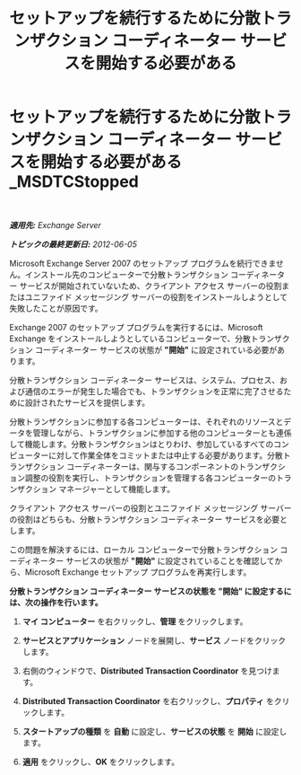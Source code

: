 ﻿---
title: 'セットアップを続行するために分散トランザクション コーディネーター サービスを開始する必要がある'
TOCTitle: セットアップを続行するために分散トランザクション コーディネーター サービスを開始する必要がある_MSDTCStopped
ms:assetid: 96e33c94-348e-4a0b-9585-9bee81be4355
ms:mtpsurl: https://technet.microsoft.com/ja-jp/library/ms.exch.setupreadiness.msdtcstopped(v=EXCHG.150)
ms:contentKeyID: 48269826
ms.date: 04/24/2018
mtps_version: v=EXCHG.150
ms.translationtype: HT
---

# セットアップを続行するために分散トランザクション コーディネーター サービスを開始する必要がある\_MSDTCStopped

 

_**適用先:** Exchange Server_

_**トピックの最終更新日:** 2012-06-05_

Microsoft Exchange Server 2007 のセットアップ プログラムを続行できません。インストール先のコンピューターで分散トランザクション コーディネーター サービスが開始されていないため、クライアント アクセス サーバーの役割またはユニファイド メッセージング サーバーの役割をインストールしようとして失敗したことが原因です。

Exchange 2007 のセットアップ プログラムを実行するには、Microsoft Exchange をインストールしようとしているコンピューターで、分散トランザクション コーディネーター サービスの状態が **"開始"** に設定されている必要があります。

分散トランザクション コーディネーター サービスは、システム、プロセス、および通信のエラーが発生した場合でも、トランザクションを正常に完了させるために設計されたサービスを提供します。

分散トランザクションに参加する各コンピューターは、それぞれのリソースとデータを管理しながら、トランザクションに参加する他のコンピューターとも連係して機能します。分散トランザクションはとりわけ、参加しているすべてのコンピューターに対して作業全体をコミットまたは中止する必要があります。分散トランザクション コーディネーターは、関与するコンポーネントのトランザクション調整の役割を実行し、トランザクションを管理する各コンピューターのトランザクション マネージャーとして機能します。

クライアント アクセス サーバーの役割とユニファイド メッセージング サーバーの役割はどちらも、分散トランザクション コーディネーター サービスを必要とします。

この問題を解決するには、ローカル コンピューターで分散トランザクション コーディネーター サービスの状態が **"開始"** に設定されていることを確認してから、Microsoft Exchange セットアップ プログラムを再実行します。

**分散トランザクション コーディネーター サービスの状態を "開始" に設定するには、次の操作を行います。**

1.  <strong>マイ コンピューター</strong> を右クリックし、<strong>管理</strong> をクリックします。

2.  <strong>サービスとアプリケーション</strong> ノードを展開し、<strong>サービス</strong> ノードをクリックします。

3.  右側のウィンドウで、<strong>Distributed Transaction Coordinator</strong> を見つけます。

4.  <strong>Distributed Transaction Coordinator</strong> を右クリックし、<strong>プロパティ</strong> をクリックします。

5.  <strong>スタートアップの種類</strong> を <strong>自動</strong> に設定し、<strong>サービスの状態</strong> を <strong>開始</strong> に設定します。

6.  <strong>適用</strong> をクリックし、<strong>OK</strong> をクリックします。

